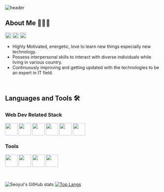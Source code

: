 
![header](https://capsule-render.vercel.app/api?type=waving&color=gradient&height=220&section=header&text=HASEOYUL(Erin)&desc=Frontend%20Developer&fontSize=50&fontAlignY=30&animation=fadeIn&descAlignY=60)

## About Me 👩🏻‍💻  
<p>
<a href="www.linkedin.com/in/erinhsy" target="blank"><img src="https://img.icons8.com/fluency/48/000000/linkedin.png" alt="Erin" height="20" width="20"  /></a>
<a href="seoyul@gmail.com" target="blank"><img src="https://img.icons8.com/color/48/000000/gmail--v1.png" alt="Erin" height="20" width="20" /></a>
<a href="https://velog.io/@seoyul0203" target="blank"><img src="https://img.icons8.com/external-itim2101-flat-itim2101/64/000000/external-blog-copywriting-itim2101-flat-itim2101.png" alt="Erin" height="20" width="20"  /></a>
</p>

- Highly Motivated, energetic, love to learn new things especially new technology.
- Possess interpersonal skills to interact with diverse individuals while living in various country. 
- Continuously improving and getting updated with the technologies to be an expert in IT field. 


<br>

## Languages and Tools 🛠

### Web Dev Related Stack

<p>
<img src="https://cdn.jsdelivr.net/gh/devicons/devicon/icons/html5/html5-plain.svg" width="40" height="40"/>
<img src="https://cdn.jsdelivr.net/gh/devicons/devicon/icons/css3/css3-plain.svg" width="40" height="40"/>
<img src="https://cdn.jsdelivr.net/gh/devicons/devicon/icons/javascript/javascript-plain.svg" width="40" height="40"/>
    <img src="https://cdn.jsdelivr.net/gh/devicons/devicon/icons/react/react-original.svg" width="40" height="40"/>
    <img src="https://cdn.jsdelivr.net/gh/devicons/devicon/icons/nextjs/nextjs-original.svg" width="40" height="40"/>
  <img src="https://cdn.jsdelivr.net/gh/devicons/devicon/icons/sass/sass-original.svg" width="40" height="40"/>
</p>


### Tools

<p>
<img src="https://cdn.jsdelivr.net/gh/devicons/devicon/icons/jira/jira-plain.svg" width="40" height="40"/>
  <img src="https://cdn.jsdelivr.net/gh/devicons/devicon/icons/trello/trello-plain.svg" width="40" height="40"/>
<img src="https://cdn.jsdelivr.net/gh/devicons/devicon/icons/git/git-plain.svg" width="40" height="40"/>
<img src="https://cdn.jsdelivr.net/gh/devicons/devicon/icons/github/github-original.svg" width="40" height="40"/>
</p>



<br>

<!-- status bar -->
![Seoyul's GitHub stats](https://github-readme-stats.vercel.app/api?username=ErinSY&show_icons=true&theme=highcontrast)
  [![Top Langs](https://github-readme-stats.vercel.app/api/top-langs/?username=ErinSY&layout=compact&theme=vue&hide_border=true&langs_count=5)](https://github.com/anuraghazra/github-readme-stats)
  

